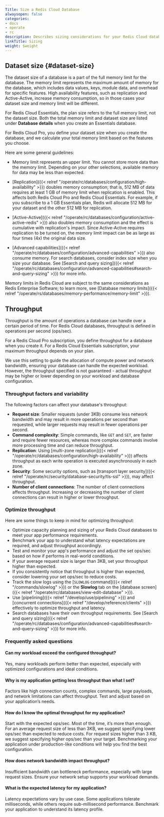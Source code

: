 ```yaml
---
Title: Size a Redis Cloud Database
alwaysopen: false
categories:
- docs
- operate
- rc
description: Describes sizing considerations for your Redis Cloud database, including throughput and dataset size.
linkTitle: Sizing
weight: $weight
---
```


## Dataset size {#dataset-size}

The dataset size of a database is a part of the full memory limit for the database. The memory limit represents the maximum amount of memory for the database, which includes data values, keys, module data, and overhead for specific features.  High availability features, such as replication and Active-Active,  increase memory consumption, so in those cases your dataset size and memory limit will be different.

For Redis Cloud Essentials, the plan size refers to the full memory limit, not the dataset size. Both the total memory limit and dataset size are listed under **Database details** when you create an Essentials database.

For Redis Cloud Pro, you define your dataset size when you create the database, and we calculate your total memory limit based on the features you choose. 

Here are some general guidelines:

- Memory limit represents an upper limit.  You cannot store more data than the memory limit.  Depending on your other selections, available memory for data may be less than expected.

- [Replication]({{< relref "/operate/rc/databases/configuration/high-availability" >}}) doubles memory consumption; that is, 512 MB of data requires at least 1 GB of memory limit when replication is enabled. This affects both Redis Cloud Pro and Redis Cloud Essentials. For example, if you subscribe to a 1 GB Essentials plan, Redis will allocate 512 MB for your dataset and the other 512 MB for replication.

- [Active-Active]({{< relref "/operate/rc/databases/configuration/active-active-redis" >}}) also doubles memory consumption and the effect is cumulative with replication's impact. Since Active-Active requires replication to be turned on, the memory limit impact can be as large as four times (4x) the original data size.

- [Advanced capabilities]({{< relref "/operate/rc/databases/configuration/advanced-capabilities" >}}) also consume memory. For search databases, consider index size when you size your database. See [Search and query sizing]({{< relref "/operate/rc/databases/configuration/advanced-capabilities#search-and-query-sizing" >}}) for more info.

Memory limits in Redis Cloud are subject to the same considerations as Redis Enterprise Software; to learn more, see [Database memory limits]({{< relref "/operate/rs/databases/memory-performance/memory-limit" >}}).

## Throughput

Throughput is the amount of operations a database can handle over a certain period of time. For Redis Cloud databases, throughput is defined in operations per second (ops/sec).

For a Redis Cloud Pro subscription, you define throughput for a database when you create it. For a Redis Cloud Essentials subscription, your maximum throughput depends on your plan. 

We use this setting to guide the allocation of compute power and network bandwidth, ensuring your database can handle the expected workload. However, the throughput specified is not guaranteed - actual throughput may be higher or lower depending on your workload and database configuration.

### Throughput factors and variability

The following factors can affect your database's throughput:
- **Request size**: Smaller requests (under 3KB) consume less network bandwidth and may result in more operations per second than requested, while larger requests may result in fewer operations per second.
- **Command complexity**: Simple commands, like `GET` and `SET`, are faster and require fewer resources, whereas more complex commands involve more processing time and can reduce throughput.
- **Replication**: Using [multi-zone replication]({{< relref "/operate/rc/databases/configuration/high-availability" >}}) affects throughput as each write operation is executed asynchronously in each zone.
- **Security**: Some security options, such as [transport layer security]({{< relref "/operate/rc/security/database-security/tls-ssl" >}}), may affect throughput.
- **Number of client connections**: The number of client connections affects throughput. Increasing or decreasing the number of client connections can result in higher or lower throughput.

### Optimize throughput

Here are some things to keep in mind for optimizing throughput:
- Optimize capacity planning and sizing of your Redis Cloud databases to meet your app performance requirements.
- Benchmark your app to understand what latency expectations are required, and adjust throughput accordingly.
- Test and monitor your app's performance and adjust the set ops/sec based on how if performs in real-world conditions.
- If your average request size is larger than 3KB, set your throughput higher than expected. 
- If you consistently notice that throughput is higher than expected, consider lowering your set ops/sec to reduce costs. 
- Track the slow logs using the [`SLOWLOG` command]({{< relref "/commands/slowlog" >}}) or the **Slowlog** tab on the [database screen]({{< relref "/operate/rc/databases/view-edit-database" >}}).
- Use [pipelining]({{< relref "/develop/use/pipelining" >}}) and [concurrent connections]({{< relref "/develop/reference/clients" >}}) effectively to optimize throughput and latency.
- Search databases have their own throughput requirements. See [Search and query sizing]({{< relref "/operate/rc/databases/configuration/advanced-capabilities#search-and-query-sizing" >}}) for more info.

### Frequently asked questions

#### Can my workload exceed the configured throughput?

Yes, many workloads perform better than expected, especially with optimized configurations and ideal conditions.

#### Why is my application getting less throughput than what I set?

Factors like high connection counts, complex commands, large payloads, and network limitations can affect throughput. Test and adjust based on your application’s needs. 

#### How do I know the optimal throughput for my application?

Start with the expected ops/sec. Most of the time, it’s more than enough. For an average request size of less than 3KB, we suggest specifying lower ops/sec than expected to reduce costs. For request sizes higher than 3 KB, we suggest specifying higher ops/sec than your target. Benchmarking your application under production-like conditions will help you find the best configuration.

#### How does network bandwidth impact throughput?

Insufficient bandwidth can bottleneck performance, especially with large request sizes. Ensure your network setup supports your workload demands.

#### What is the expected latency for my application?

Latency expectations vary by use case. Some applications tolerate milliseconds, while others require sub-millisecond performance. Benchmark your application to understand its latency profile.